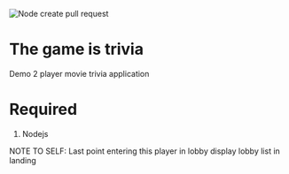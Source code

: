 ![Node create pull request](https://github.com/CliffCrerar/the-game-is-trivia/workflows/Node%20create%20pull%20request/badge.svg)

# The game is trivia

Demo 2 player movie trivia application

# Required

1. Nodejs

NOTE TO SELF: Last point entering this player in lobby display lobby list in landing